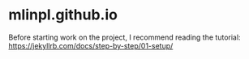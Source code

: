 # mlinpl.github.io
Before starting work on the project, I recommend reading the tutorial:
https://jekyllrb.com/docs/step-by-step/01-setup/
